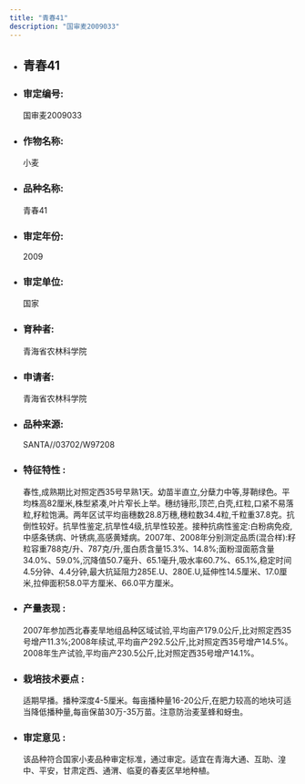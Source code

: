 ```yaml
---
title: "青春41"
description: "国审麦2009033"
---
```

* ## 青春41
* ###  审定编号:  
   国审麦2009033

*  ### 作物名称:  
   小麦

*   ###  品种名称: 
    青春41

*   ### 审定年份: 
    2009

*   ### 审定单位:  
    国家

*   ### 育种者:  
    青海省农林科学院

*   ### 申请者:  
    青海省农林科学院

*   ### 品种来源:  
    SANTA//03702/W97208

*   ### 特征特性 : 
    春性,成熟期比对照定西35号早熟1天。幼苗半直立,分蘖力中等,芽鞘绿色。平均株高82厘米,株型紧凑,叶片窄长上举。穗纺锤形,顶芒,白壳,红粒,口紧不易落粒,籽粒饱满。两年区试平均亩穗数28.8万穗,穗粒数34.4粒,千粒重37.8克。抗倒性较好。抗旱性鉴定,抗旱性4级,抗旱性较差。接种抗病性鉴定:白粉病免疫,中感条锈病、叶锈病,高感黄矮病。2007年、2008年分别测定品质(混合样):籽粒容重788克/升、787克/升,蛋白质含量15.3%、14.8%;面粉湿面筋含量34.0%、59.0%,沉降值50.7毫升、65.1毫升,吸水率60.7%、65.1%,稳定时间4.5分钟、4.4分钟,最大抗延阻力285E.U、280E.U,延伸性14.5厘米、17.0厘米,拉伸面积58.0平方厘米、66.0平方厘米。 

*   ### 产量表现 : 
    2007年参加西北春麦旱地组品种区域试验,平均亩产179.0公斤,比对照定西35号增产11.3%;2008年续试,平均亩产292.5公斤,比对照定西35号增产14.5%。2008年生产试验,平均亩产230.5公斤,比对照定西35号增产14.1%。 

*   ### 栽培技术要点 : 
    适期早播。播种深度4-5厘米。每亩播种量16-20公斤,在肥力较高的地块可适当降低播种量,每亩保苗30万-35万苗。注意防治麦茎蜂和蚜虫。 

*   ### 审定意见 : 
    该品种符合国家小麦品种审定标准，通过审定。适宜在青海大通、互助、湟中、平安，甘肃定西、通渭、临夏的春麦区旱地种植。
